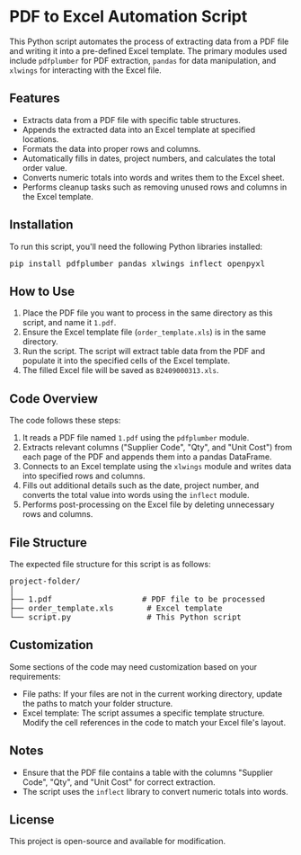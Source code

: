 <h1>PDF to Excel Automation Script</h1>

<p>This Python script automates the process of extracting data from a PDF file and writing it into a pre-defined Excel template. The primary modules used include <code>pdfplumber</code> for PDF extraction, <code>pandas</code> for data manipulation, and <code>xlwings</code> for interacting with the Excel file.</p>

<h2>Features</h2>
<ul>
    <li>Extracts data from a PDF file with specific table structures.</li>
    <li>Appends the extracted data into an Excel template at specified locations.</li>
    <li>Formats the data into proper rows and columns.</li>
    <li>Automatically fills in dates, project numbers, and calculates the total order value.</li>
    <li>Converts numeric totals into words and writes them to the Excel sheet.</li>
    <li>Performs cleanup tasks such as removing unused rows and columns in the Excel template.</li>
</ul>

<h2>Installation</h2>
<p>To run this script, you'll need the following Python libraries installed:</p>

<pre>
pip install pdfplumber pandas xlwings inflect openpyxl
</pre>

<h2>How to Use</h2>

<ol>
    <li>Place the PDF file you want to process in the same directory as this script, and name it <code>1.pdf</code>.</li>
    <li>Ensure the Excel template file (<code>order_template.xls</code>) is in the same directory.</li>
    <li>Run the script. The script will extract table data from the PDF and populate it into the specified cells of the Excel template.</li>
    <li>The filled Excel file will be saved as <code>B2409000313.xls</code>.</li>
</ol>

<h2>Code Overview</h2>

<p>The code follows these steps:</p>
<ol>
    <li>It reads a PDF file named <code>1.pdf</code> using the <code>pdfplumber</code> module.</li>
    <li>Extracts relevant columns ("Supplier Code", "Qty", and "Unit Cost") from each page of the PDF and appends them into a pandas DataFrame.</li>
    <li>Connects to an Excel template using the <code>xlwings</code> module and writes data into specified rows and columns.</li>
    <li>Fills out additional details such as the date, project number, and converts the total value into words using the <code>inflect</code> module.</li>
    <li>Performs post-processing on the Excel file by deleting unnecessary rows and columns.</li>
</ol>

<h2>File Structure</h2>
<p>The expected file structure for this script is as follows:</p>
<div class="highlight">
<pre>
project-folder/
│
├── 1.pdf                   # PDF file to be processed
├── order_template.xls       # Excel template
└── script.py                # This Python script
</pre>
</div>

<h2>Customization</h2>

<p>Some sections of the code may need customization based on your requirements:</p>
<ul>
    <li>File paths: If your files are not in the current working directory, update the paths to match your folder structure.</li>
    <li>Excel template: The script assumes a specific template structure. Modify the cell references in the code to match your Excel file's layout.</li>
</ul>

<h2>Notes</h2>

<ul>
    <li>Ensure that the PDF file contains a table with the columns "Supplier Code", "Qty", and "Unit Cost" for correct extraction.</li>
    <li>The script uses the <code>inflect</code> library to convert numeric totals into words.</li>
</ul>

<h2>License</h2>
<p>This project is open-source and available for modification.</p>

</body>
</html>
